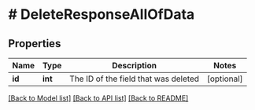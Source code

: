 # # DeleteResponseAllOfData

## Properties

Name | Type | Description | Notes
------------ | ------------- | ------------- | -------------
**id** | **int** | The ID of the field that was deleted | [optional]

[[Back to Model list]](../README.md#documentation-for-models) [[Back to API list]](../README.md#documentation-for-api-endpoints) [[Back to README]](../README.md)
